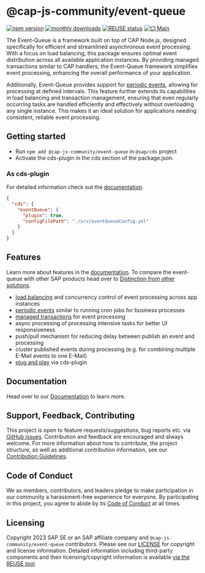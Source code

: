 # @cap-js-community/event-queue

[![npm version](https://img.shields.io/npm/v/@cap-js-community/event-queue)](https://www.npmjs.com/package/@cap-js-community/event-queue)
[![monthly downloads](https://img.shields.io/npm/dm/@cap-js-community/event-queue)](https://www.npmjs.com/package/@cap-js-community/event-queue)
[![REUSE status](https://api.reuse.software/badge/github.com/cap-js-community/event-queue)](https://api.reuse.software/info/github.com/cap-js-community/event-queue)
[![CI Main](https://github.com/cap-js-community/event-queue/actions/workflows/main-ci.yml/badge.svg)](https://github.com/cap-js-community/event-queue/commits/main)

The Event-Queue is a framework built on top of CAP Node.js, designed specifically for efficient and
streamlined asynchronous event processing. With a focus on load balancing, this package ensures optimal
event distribution across all available application instances. By providing managed transactions similar to CAP
handlers, the Event-Queue framework simplifies event processing, enhancing the overall performance of your application.

Additionally, Event-Queue provides support for [periodic events](https://cap-js-community.github.io/event-queue/configure-event/#periodic-events),
allowing for processing at defined intervals. This feature further extends its capabilities in load balancing and
transaction management, ensuring that even regularly occurring tasks are handled efficiently and effectively without
overloading any single instance. This makes it an ideal solution for applications needing consistent, reliable event processing.

## Getting started

- Run `npm add @cap-js-community/event-queue` in `@sap/cds` project
- Activate the cds-plugin in the cds section of the package.json.

### As cds-plugin

For detailed information check out the [documentation](https://cap-js-community.github.io/event-queue/configure-event/#periodic-events).

```json
{
  "cds": {
    "eventQueue": {
      "plugin": true,
      "configFilePath": "./srv/eventQueueConfig.yml"
    }
  }
}
```

## Features

Learn more about features in the [documentation](https://cap-js-community.github.io/event-queue). To compare the
event-queue with other SAP products head over to [Distinction from other solutions](https://cap-js-community.github.io/event-queue/diff-to-outbox/).

- [load balancing](/https://cap-js-community.github.io/event-queueload-balancing) and concurrency control of event processing across app instances
- [periodic events](/https://cap-js-community.github.io/event-queueconfigure-event/#periodic-events) similar to running cron jobs for business processes
- [managed transactions](/https://cap-js-community.github.io/event-queuetransaction-handling) for event processing
- async processing of processing intensive tasks for better UI responsiveness
- push/pull mechanism for reducing delay between publish an event and processing
- cluster published events during processing (e.g. for combining multiple E-Mail events to one E-Mail)
- [plug and play](https://cap-js-community.github.io/event-queue/setup) via cds-plugin

## Documentation

Head over to our [Documentation](https://cap-js-community.github.io/event-queue/) to learn more.

## Support, Feedback, Contributing

This project is open to feature requests/suggestions, bug reports etc.
via [GitHub issues](https://github.com/cap-js-communityevent-queue/issues). Contribution and feedback are encouraged
and always welcome. For more information about how to contribute, the project structure, as well as additional
contribution information, see our [Contribution Guidelines](CONTRIBUTING.md).

## Code of Conduct

We as members, contributors, and leaders pledge to make participation in our community a harassment-free experience for
everyone. By participating in this project, you agree to abide by its [Code of Conduct](CODE_OF_CONDUCT.md) at all
times.

## Licensing

Copyright 2023 SAP SE or an SAP affiliate company and `@cap-js-community/event-queue` contributors. Please see
our [LICENSE](LICENSE) for copyright and license information. Detailed information including third-party components and
their licensing/copyright information is
available [via the REUSE tool](https://api.reuse.software/info/github.com/cap-js-community/<your-project>).
